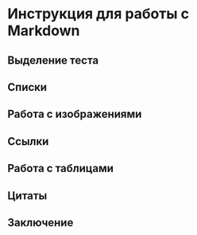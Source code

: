 # Инструкция для работы с Markdown

## Выделение теста

## Списки

## Работа с изображениями

## Ссылки

## Работа с таблицами

## Цитаты

## Заключение